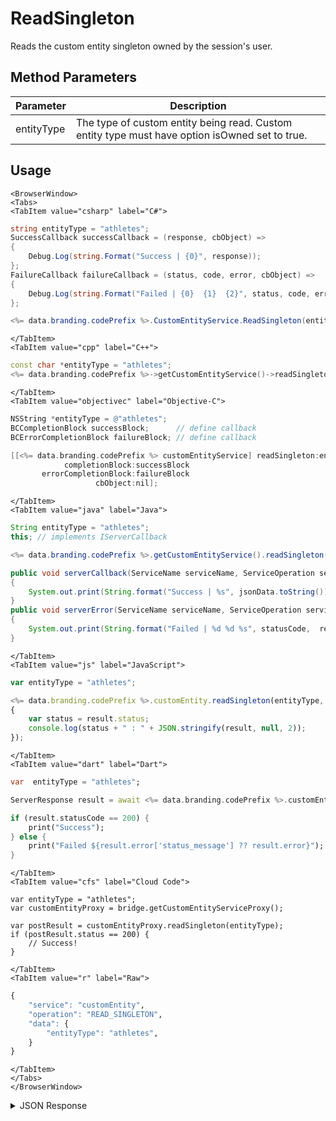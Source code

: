 # ReadSingleton

Reads the custom entity singleton owned by the session's user.

<PartialServop service_name="customEntity" operation_name="READ_SINGLETON" />

## Method Parameters
Parameter | Description
--------- | -----------
entityType | The type of custom entity being read. Custom entity type must have option isOwned set to true.

## Usage

```mdx-code-block
<BrowserWindow>
<Tabs>
<TabItem value="csharp" label="C#">
```

```csharp
string entityType = "athletes";
SuccessCallback successCallback = (response, cbObject) =>
{
    Debug.Log(string.Format("Success | {0}", response));
};
FailureCallback failureCallback = (status, code, error, cbObject) =>
{
    Debug.Log(string.Format("Failed | {0}  {1}  {2}", status, code, error));
};

<%= data.branding.codePrefix %>.CustomEntityService.ReadSingleton(entityType, successCallback, failureCallback);
```

```mdx-code-block
</TabItem>
<TabItem value="cpp" label="C++">
```

```cpp
const char *entityType = "athletes";
<%= data.branding.codePrefix %>->getCustomEntityService()->readSingleton(entityType, this);
```

```mdx-code-block
</TabItem>
<TabItem value="objectivec" label="Objective-C">
```

```objectivec
NSString *entityType = @"athletes";
BCCompletionBlock successBlock;      // define callback
BCErrorCompletionBlock failureBlock; // define callback

[[<%= data.branding.codePrefix %> customEntityService] readSingleton:entityType
            completionBlock:successBlock
       errorCompletionBlock:failureBlock
                   cbObject:nil];
```

```mdx-code-block
</TabItem>
<TabItem value="java" label="Java">
```

```java
String entityType = "athletes";
this; // implements IServerCallback

<%= data.branding.codePrefix %>.getCustomEntityService().readSingleton(entityType, this);

public void serverCallback(ServiceName serviceName, ServiceOperation serviceOperation, JSONObject jsonData)
{
    System.out.print(String.format("Success | %s", jsonData.toString()));
}
public void serverError(ServiceName serviceName, ServiceOperation serviceOperation, int statusCode, int reasonCode, String jsonError)
{
    System.out.print(String.format("Failed | %d %d %s", statusCode,  reasonCode, jsonError.toString()));
}
```

```mdx-code-block
</TabItem>
<TabItem value="js" label="JavaScript">
```

```javascript
var entityType = "athletes";

<%= data.branding.codePrefix %>.customEntity.readSingleton(entityType, result =>
{
    var status = result.status;
    console.log(status + " : " + JSON.stringify(result, null, 2));
});
```

```mdx-code-block
</TabItem>
<TabItem value="dart" label="Dart">
```

```dart
var  entityType = "athletes";

ServerResponse result = await <%= data.branding.codePrefix %>.customEntityService.readSingleton(entityType:entityType);

if (result.statusCode == 200) {
    print("Success");
} else {
    print("Failed ${result.error['status_message'] ?? result.error}");
}
```

```mdx-code-block
</TabItem>
<TabItem value="cfs" label="Cloud Code">
```

```cfscript
var entityType = "athletes";
var customEntityProxy = bridge.getCustomEntityServiceProxy();

var postResult = customEntityProxy.readSingleton(entityType);
if (postResult.status == 200) {
    // Success!
}
```

```mdx-code-block
</TabItem>
<TabItem value="r" label="Raw">
```

```r
{
	"service": "customEntity",
	"operation": "READ_SINGLETON",
	"data": {
		"entityType": "athletes",
	}
}
```

```mdx-code-block
</TabItem>
</Tabs>
</BrowserWindow>
```

<details>
<summary>JSON Response</summary>

```json
{
  "data": {
    "entityId": "12a57791-2600-47dc-ad3c-96a54c461a58",
    "version": 1,
    "acl": {
      "other": 0
    },
    "ownerId": "cde6c0b2-e9e4-40e4-8c8a-91ebba5a2291",
    "expiresAt": null,
    "timeToLive": null,
    "createdAt": 1590264448888,
    "updatedAt": 1591815136870,
    "entityType": "athletes",
    "data": {
        "firstName": "Super", 
        "surName": "Star", 
        "position" : "forward", 
        "goals": 2, 
        "assists": 4 
    },
    "_serverTime": 1637946319239
  },
  "status": 200
}
```
</details>

